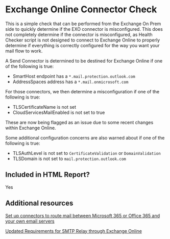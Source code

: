 # Exchange Online Connector Check

This is a simple check that can be performed from the Exchange On Prem side to quickly determine if the EXO connector is misconfigured. This does not completely determine if the connector is misconfigured, as Health Checker script is not designed to connect to Exchange Online to properly determine if everything is correctly configured for the way you want your mail flow to work.

A Send Connector is determined to be destined for Exchange Online if one of the following is true:

- SmartHost endpoint has a `*.mail.protection.outlook.com`
- AddressSpaces address has a `*.mail.onmicrosoft.com`

For those connectors, we then determine a misconfiguration if one of the following is true:

- TLSCertificateName is not set
- CloudServicesMailEnabled is not set to true

These are now being flagged as an issue due to some recent changes within Exchange Online.

Some additional configuration concerns are also warned about if one of the following is true:

- TLSAuthLevel is not set to `CertificateValidation` or `DomainValidation`
- TLSDomain is not set to `mail.protection.outlook.com`

## Included in HTML Report?

Yes

## Additional resources

[Set up connectors to route mail between Microsoft 365 or Office 365 and your own email servers](https://learn.microsoft.com/exchange/mail-flow-best-practices/use-connectors-to-configure-mail-flow/set-up-connectors-to-route-mail)

[Updated Requirements for SMTP Relay through Exchange Online](https://techcommunity.microsoft.com/t5/exchange-team-blog/updated-requirements-for-smtp-relay-through-exchange-online/ba-p/3851357)

